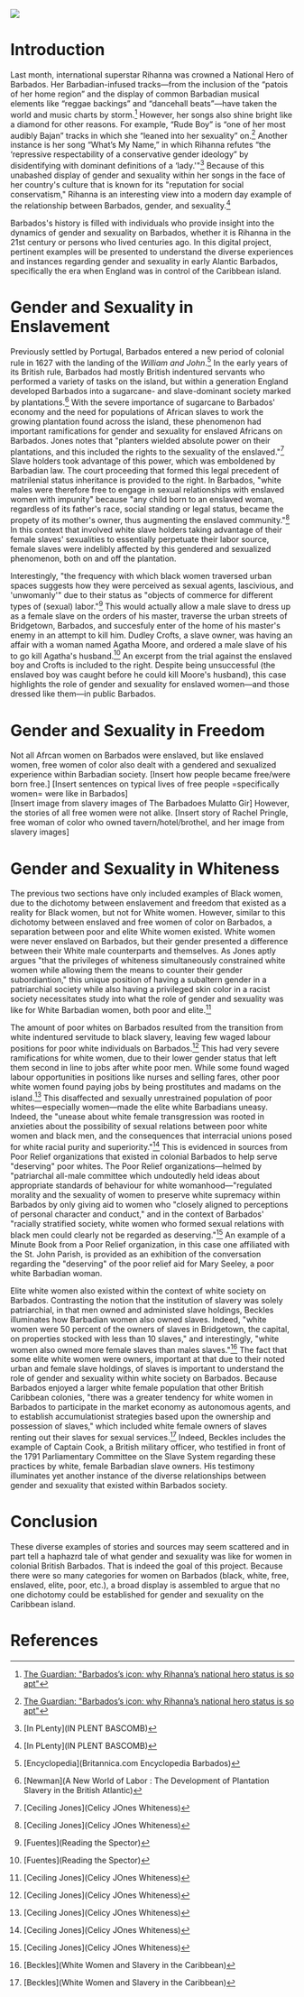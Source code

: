 <a href="https://juncture-digital.org/tylerohorton/GenderinEarlyAtlanticBarbados"><img src="https://juncture-digital.org/images/ve-button.png"></a>

<param ve-config 
       title="Gender and Sexuality in Early Atlantic Barbados"
       author="Tyler Horton - 
       HIST 1353 -
       Dr. Genkins"
       banner="https://cdn.britannica.com/92/183592-050-543FD867/World-Data-Locator-Map-Barbados.jpg" 
       layout="vertical">

# Introduction

Last month, international superstar Rihanna was crowned a National Hero of Barbados. Her Barbadian-infused tracks—from the inclusion of the “patois of her home region” and the display of common Barbadian musical elements like “reggae backings” and “dancehall beats”—have taken the world and music charts by storm.[^1] However, her songs also shine bright like a diamond for other reasons. For example, “Rude Boy” is “one of her most audibly Bajan” tracks in which she “leaned into her sexuality” on.[^1] Another instance is her song “What’s My Name,” in which Rihanna refutes “the ‘repressive respectability of a conservative gender ideology” by disidentifying with dominant definitions of a ‘lady.'"[^2] Because of this unabashed display of gender and sexuality within her songs in the face of her country's culture that is known for its "reputation for social conservatism," Rihanna is an interesting view into a modern day example of the relationship between Barbados, gender, and sexuality.[^2]
<param ve-image 
       label="Rihanna as seen at the National Hero of Barbados ceremony" 
       description="photograph by Toby Melville" 
       license="PA" 
       url="https://i.guim.co.uk/img/media/a5e58d67902b8d0899a825bdbf7f6bee32397379/0_0_3500_2100/master/3500.jpg?width=620&quality=85&auto=format&fit=max&s=1e9fcfd62d42667b02890446f64096af">
       
Barbados's history is filled with individuals who provide insight into the dynamics of gender and sexuality on Barbados, whether it is Rihanna in the 21st century or persons who lived centuries ago. In this digital project, pertinent examples will be presented to understand the diverse experiences and instances regarding gender and sexuality in early Alantic Barbados, specifically the era when England was in control of the Caribbean island. 

# Gender and Sexuality in Enslavement

Previously settled by Portugal, Barbados entered a new period of colonial rule in 1627 with the landing of the _William and John_.[^3] In the early years of its British rule, Barbados had mostly British indentured servants who performed a variety of tasks on the island, but within a generation England developed Barbados into a sugarcane- and slave-dominant society marked by plantations.[^6] With the severe importance of sugarcane to Barbados' economy and the need for populations of African slaves to work the growing plantation found across the island, these phenomenon had important ramifications for gender and sexuality for enslaved Africans on Barbados. Jones notes that "planters wielded absolute power on their plantations, and this included the rights to the sexuality of the enslaved."[^4] Slave holders took advantage of this power, which was emboldened by Barbadian law. The court proceeding that formed this legal precedent of matrilenial status inheritance is provided to the right. In Barbados, "white males were therefore free to engage in sexual relationships with enslaved women with impunity" because "any child born to an enslaved woman, regardless of its father's race, social standing or legal status, became the propety of its mother's owner, thus augmenting the enslaved community."[^4] In this context that involved white slave holders taking advantage of their female slaves' sexualities to essentially perpetuate their labor source, female slaves were indelibly affected by this gendered and sexualized phenomenon, both on and off the plantation. 

Interestingly, "the frequency with which black women traversed urban spaces suggests how they were perceived as sexual agents, lascivious, and 'unwomanly'" due to their status as "objects of commerce for different types of (sexual) labor."[^7] This would actually allow a male slave to dress up as a female slave on the orders of his master, traverse the urban streets of Bridgetown, Barbados, and succesfuly enter of the home of his master's enemy in an attempt to kill him. Dudley Crofts, a slave owner, was having an affair with a woman named Agatha Moore, and ordered a male slave of his to go kill Agatha's husband.[^7] An excerpt from the trial against the enslaved boy and Crofts is included to the right. Despite being unsuccessful (the enslaved boy was caught before he could kill Moore's husband), this case highlights the role of gender and sexuality for enslaved women—and those dressed like them—in public Barbados.

# Gender and Sexuality in Freedom

Not all Afrcan women on Barbados were enslaved, but like enslaved women, free women of color also dealt with a gendered and sexualized experience within Barbadian society. [Insert how people became free/were born free.] 
[Insert sentences on typical lives of free people =specifically women= were like in Barbados]  
[Insert image from slavery images of The Barbadoes Mulatto Gir]
However, the stories of all free women were not alike.
[Insert story of Rachel Pringle, free woman of color who owned tavern/hotel/brothel, and her image from slavery images]

    
# Gender and Sexuality in Whiteness

The previous two sections have only included examples of Black women, due to the dichotomy between enslavement and freedom that existed as a reality for Black women, but not for White women. However, similar to this dichotomy between enslaved and free women of color on Barbados, a separation between poor and elite White women existed. White women were never enslaved on Barbados, but their gender presented a difference between their White male counterparts and themselves. As Jones aptly argues "that the privileges of whiteness simultaneously constrained white women while allowing them the means to counter their gender subordiantion," this unique position of having a subaltern gender in a patriarchial society while also having a privileged skin color in a racist society necessitates study into what the role of gender and sexuality was like for White Barbadian women, both poor and elite.[^4]     

The amount of poor whites on Barbados resulted from the transition from white indentured servitude to black slavery, leaving few waged labour positions for poor white individuals on Barbados.[^4] This had very severe ramifications for white women, due to their lower gender status that left them second in line to jobs after white poor men. While some found waged labour opportunities in positions like nurses and selling fares, other poor white women found paying jobs by being prostitutes and madams on the island.[^4] This disaffected and sexually unrestrained population of poor whites—especially women—made the elite white Barbadians uneasy. Indeed, the "unease about white female transgression was rooted in anxieties about the possibility of sexual relations between poor white women and black men, and the consequences that interracial unions posed for white racial purity and superiority."[^4] This is evidenced in sources from Poor Relief organizations that existed in colonial Barbados to help serve "deserving" poor whites. The Poor Relief organizations—helmed by "patriarchal all-male committee which undoutedly held ideas about appropriate standards of behaviour for white womanhood—"regulated morality and the sexuality of women to preserve white supremacy within Barbados by only giving aid to women who "closely aligned to perceptions of personal character and conduct," and in the context of Barbados' "racially stratified society, white women who formed sexual relations with black men could clearly not be regarded as deserving."[^4] An example of a Minute Book from a Poor Relief organization, in this case one affiliated with the St. John Parish, is provided as an exhibition of the conversation regarding the "deserving" of the poor relief aid for Mary Seeley, a poor white Barbadian woman.
<param ve-image 
     label="From St. John Vestry Minutes, August 1693. The paragraph indicated by the red arrow discusses Mary Seeley and that she deserves to receive aid." 
     description="From the Barbados Museum and Historical Society." 
     url="https://i.imgur.com/9R2Zlrt.jpeg">

Elite white women also existed within the context of white society on Barbados. Contrasting the notion that the institution of slavery was solely patriarchial, in that men owned and administed slave holdings, Beckles illuminates how Barbadian women also owned slaves. Indeed, "white women were 50 percent of the owners of slaves in Bridgetown, the capital, on properties stocked with less than 10 slaves," and interestingly, "white women also owned more female slaves than males slaves."[^5] The fact that some elite white women were owners, important at that due to their noted urban and female slave holdings, of slaves is important to understand the role of gender and sexuality within white society on Barbados. Because Barbados enjoyed a larger white female population that other British Caribbean colonies, "there was a greater tendency for white women in Barbados to participate in the market economy as autonomous agents, and to establish accumulationist strategies based upon the ownership and possession of slaves," which included white female owners of slaves renting out their slaves for sexual services.[^5] Indeed, Beckles includes the example of Captain Cook, a British military officer, who testified in front of the 1791 Parliamentary Committee on the Slave System regarding these practices by white, female Barbadian slave owners. His testimony illuminates yet another instance of the diverse relationships between gender and sexuality that existed within Barbados society.
<param ve-image 
     label="Testimony from Captain Cook. _Abridgment of the minutes of the evidence, taken before a committee of the whole House, to whom it was referred to consider of the slave-trade, 1791_" 
     description="Great Britain. Parliament. House of Commons." 
     url="https://i.imgur.com/PLz607X.png">




    




# Conclusion

These diverse examples of stories and sources may seem scattered and in part tell a haphazrd tale of what gender and sexuality was like for women in colonial British Barbados. That is indeed the goal of this project. Because there were so many categories for women on Barbados (black, white, free, enslaved, elite, poor, etc.), a broad display is assembled to argue that no one dichotomy could be established for gender and sexuality on the Caribbean island.  

# References

[^1]: [The Guardian: "Barbados’s icon: why Rihanna’s national hero status is so apt"](https://www.theguardian.com/music/2021/nov/30/barbadoss-icon-why-rihannas-national-hero-status-is-so-apt)
[^2]: [In PLenty](IN PLENT BASCOMB)
[^3]: [Encyclopedia](Britannica.com Encyclopedia Barbados)
[^4]: [Ceciling Jones](Celicy JOnes Whiteness)
[^5]: [Beckles](White Women and Slavery in the Caribbean)
[^6]: [Newman](A New World of Labor : The Development of Plantation Slavery in the British Atlantic)
[^7]: [Fuentes](Reading the Spector)

